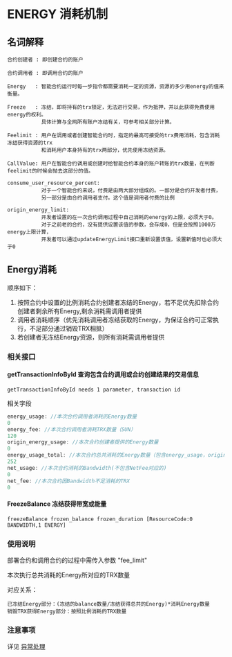 
# ENERGY 消耗机制

## 名词解释

    合约创建者 : 即创建合约的账户

    合约调用者 : 即调用合约的账户

    Energy   : 智能合约运行时每一步指令都需要消耗一定的资源，资源的多少用energy的值来衡量。

    Freeze   : 冻结，即将持有的trx锁定，无法进行交易，作为抵押，并以此获得免费使用energy的权利。
               具体计算与全网所有账户冻结有关，可参考相关部分计算。

    Feelimit : 用户在调用或者创建智能合约时，指定的最高可接受的trx费用消耗，包含消耗冻结获得资源的trx
               和消耗用户本身持有的trx两部分，优先使用冻结资源。

    CallValue: 用户在智能合约调用或创建时给智能合约本身的账户转账的trx数量，在判断feelimit的时候会抛去这部分的值。

    consume_user_resource_percent: 
               对于一个智能合约来说，付费是由两大部分组成的。一部分是合约开发者付费，
               另一部分是由合约调用者支付。这个值是调用者付费的比例
               
    origin_energy_limit:
               开发者设置的在一次合约调用过程中自己消耗的energy的上限，必须大于0。
               对于之前老的合约，没有提供设置该值的参数，会存成0，但是会按照1000万energy上限计算，
               开发者可以通过updateEnergyLimit接口重新设置该值，设置新值时也必须大于0

## Energy消耗

顺序如下：

1. 按照合约中设置的比例消耗合约创建者冻结的Energy，若不足优先扣除合约创建者剩余所有Energy,剩余消耗需调用者提供
1. 调用者消耗顺序（优先消耗调用者冻结获取的Energy，为保证合约可正常执行，不足部分通过销毁TRX相抵）
1. 若创建者无冻结Energy资源，则所有消耗需调用者提供

### 相关接口

#### getTransactionInfoById 查询包含合约调用或合约创建结果的交易信息

```shell
getTransactionInfoById needs 1 parameter, transaction id
```

相关字段

```java
energy_usage: //本次合约调用者消耗的Energy数量
0
energy_fee: //本次合约调用者消耗TRX数量（SUN）
120
origin_energy_usage: //本次合约创建者提供的Energy数量
0
energy_usage_total: //本次合约总共消耗的Energy数量（包含energy_usage，origin_energy_usage 和energy_fee对应的Energy数量）
252
net_usage: //本次合约消耗的Bandwidth(不包含NetFee对应的)
0
net_fee: //本次合约因Bandwidth不足消耗的TRX
0
```

#### FreezeBalance 冻结获得带宽或能量

```shell
freezeBalance frozen_balance frozen_duration [ResourceCode:0 BANDWIDTH,1 ENERGY]
```

### 使用说明

部署合约和调用合约的过程中需传入参数 "fee_limit"

本次执行总共消耗的Energy所对应的TRX数量

对应关系：

```text
已冻结Energy部分：(冻结的balance数量/冻结获得总共的Energy)*消耗Energy数量
销毁TRX获得Energy部分：按照比例消耗的TRX数量
```

### 注意事项

详见 [异常处理](异常处理.md)
